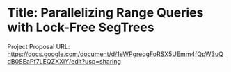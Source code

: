 # Title: Parallelizing Range Queries with Lock-Free SegTrees
Project Proposal URL: https://docs.google.com/document/d/1eWPgreqgFoRSX5UEmm4fQpW3uQdB0SEaPf7LEQZXXiY/edit?usp=sharing
